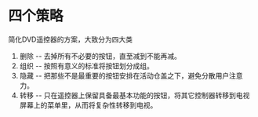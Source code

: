 # 四个策略

简化DVD遥控器的方案，大致分为四大类

1. 删除 -- 去掉所有不必要的按钮，直至减到不能再减。
2. 组织 -- 按照有意义的标准将按钮划分成组。
3. 隐藏 -- 把那些不是最重要的按钮安排在活动仓盖之下，避免分散用户注意力。
4. 转移 -- 只在遥控器上保留具备最基本功能的按钮，将其它控制器转移到电视屏幕上的菜单里，从而将复杂性转移到电视。